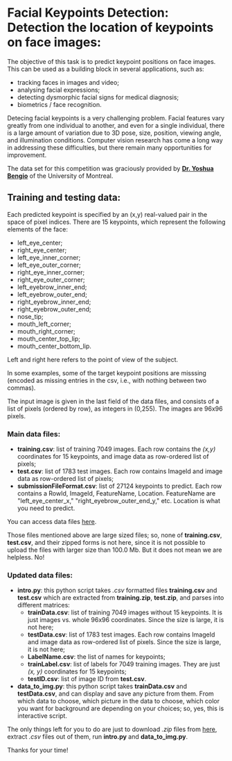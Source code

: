 # Facial Keypoints Detection: Detection the location of keypoints on face images:

The objective of this task is to predict keypoint positions on face images. This can be used as a building block in several applications, such as:

* tracking faces in images and video;
* analysing facial expressions;
* detecting dysmorphic facial signs for medical diagnosis;
* biometrics / face recognition.

Detecing facial keypoints is a very challenging problem.  Facial features vary greatly from one individual to another, and even for a single individual, there is a large amount of variation due to 3D pose, size, position, viewing angle, and illumination conditions. Computer vision research has come a long way in addressing these difficulties, but there remain many opportunities for improvement.

The data set for this competition was graciously provided by [**Dr. Yoshua Bengio**](http://www.iro.umontreal.ca/~bengioy/yoshua_en/index.html) of the University of Montreal.

## Training and testing data:

Each predicted keypoint is specified by an (x,y) real-valued pair in the space of pixel indices. There are 15 keypoints, which represent the following elements of the face:

* left_eye_center;
* right_eye_center;
* left_eye_inner_corner;
* left_eye_outer_corner;
* right_eye_inner_corner;
* right_eye_outer_corner;
* left_eyebrow_inner_end;
* left_eyebrow_outer_end;
* right_eyebrow_inner_end;
* right_eyebrow_outer_end;
* nose_tip;
* mouth_left_corner;
* mouth_right_corner;
* mouth_center_top_lip;
* mouth_center_bottom_lip.

Left and right here refers to the point of view of the subject.

In some examples, some of the target keypoint positions are misssing (encoded as missing entries in the csv, i.e., with nothing between two commas).

The input image is given in the last field of the data files, and consists of a list of pixels (ordered by row), as integers in (0,255). The images are 96x96 pixels.

### Main data files:

* **training.csv**: list of training 7049 images. Each row contains the *(x,y)* coordinates for 15 keypoints, and image data as row-ordered list of pixels;
* **test.csv**: list of 1783 test images. Each row contains ImageId and image data as row-ordered list of pixels;
* **submissionFileFormat.csv**: list of 27124 keypoints to predict. Each row contains a RowId, ImageId, FeatureName, Location. FeatureName are "left_eye_center_x," "right_eyebrow_outer_end_y," etc. Location is what you need to predict. 

You can access data files [here](https://www.kaggle.com/c/facial-keypoints-detection/data).

Those files mentioned above are large sized files; so, none of **training.csv**, **test.csv**, and their zipped forms is not here, since it is not possible to upload the files with larger size than 100.0 Mb. But it does not mean we are helpless. No!

### Updated data files:

* **intro.py**: this python script takes *.csv* formatted files **training.csv** and **test.csv** which are extracted from **training.zip**, **test.zip**, and parses into different matrices:
  * **trainData.csv**: list of training 7049 images without 15 keypoints. It is just images vs. whole 96x96 coordinates. Since the size is large, it is not here;
  * **testData.csv**: list of 1783 test images. Each row contains ImageId and image data as row-ordered list of pixels. Since the size is large, it is not here;
  * **LabelName.csv**: the list of names for keypoints;
  * **trainLabel.csv**: list of labels for 7049 training images. They are just *(x, y)* coordinates for 15 keypoints;
  * **testID.csv**: list of image ID from **test.csv**.
* **data_to_img.py**: this python script takes **trainData.csv** and **testData.csv**, and can display and save any picture from them. From which data to choose, which picture in the data to choose, which color you want for background are depending on your choices; so, yes, this is interactive script.

The only things left for you to do are just to download *.zip* files from [here](https://www.kaggle.com/c/facial-keypoints-detection/data), extract *.csv* files out of them, run **intro.py** and **data_to_img.py**.

Thanks for your time!
